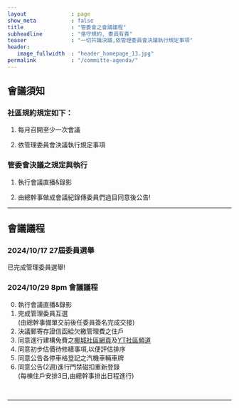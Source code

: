 ```yaml
---
layout              : page
show_meta           : false
title               : "管委會之會議議程"
subheadline         : "恪守規約, 委員有責"
teaser              : "一切共識決議,依管理委員會決議執行規定事項"
header:
   image_fullwidth  : "header_homepage_13.jpg"
permalink           : "/committe-agenda/"
---
```


## 會議須知

### 社區規約規定如下：

1. 每月召開至少一次會議

2. 依管理委員會決議執行規定事項

### 管委會決議之規定與執行

1. 執行會議直播&錄影

2. 由總幹事做成會議紀錄傳委員們過目同意後公告!


---
## 會議議程

### 2024/10/17 27屆委員選舉
已完成管理委員選舉!<br>

### 2024/10/29 8pm 會議議程
0. 執行會議直播&錄影<br/>
1. 完成管理委員互選<br/> (由總幹事備單交前後任委員簽名完成交接)<br/>
2. 決議郵寄存證信函給欠繳管理費之住戶<br/>
3. 同意進行建構免費之<a href="http://github.com/coconutcity30050">椰城社區網頁</a>及<a href="https://studio.youtube.com/channel/UCWDGBuGMQvoysG398_kcrhw/videos/upload?filter=%5B%5D&sort=%7B%22columnType%22%3A%22date%22%2C%22sortOrder%22%3A%22DESCENDING%22%7D">YT社區頻道</a><br/>
4. 同意初步估價待修繕事項,以便評估排序<br/>
5. 同意公告各停車格登記之汽機車輛車牌<br/>
6. 同意公告(2週)進行門禁磁扣重新登錄<br/> (每棟住戶安排3日,由總幹事排出日程進行)<br/>
<br/>

---




